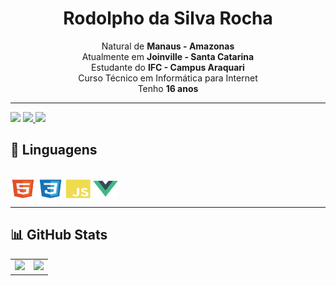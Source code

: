 

<h1 align="center">Rodolpho da Silva Rocha</h1>

<p align="center">
   Natural de <strong>Manaus - Amazonas</strong> <br>
   Atualmente em <strong>Joinville - Santa Catarina</strong> <br>
   Estudante do <strong>IFC - Campus Araquari</strong> <br>
   Curso Técnico em Informática para Internet <br>
   Tenho <strong>16 anos</strong>
</p>

---
<div> 

 
  <a href = "mailto:rodolpho.r2008@gmail.com"><img src="https://img.shields.io/badge/-Gmail-%23333?style=for-the-badge&logo=gmail&logoColor=white" target="_blank"></a>
<a href="https://www.linkedin.com/in/rodolpho-da-silva-rocha-6a9a362b8/" target="_blank">
  <img src="https://img.shields.io/badge/-LinkedIn-%230077B5?style=for-the-badge&logo=linkedin&logoColor=white" target="_blank">
</a>
 <a href="https://instagram.com/rodolphoextremr" target="_blank"><img src="https://img.shields.io/badge/-Instagram-%23E4405F?style=for-the-badge&logo=instagram&logoColor=white" target="_blank"></a>

  
</div>


## 🚀 Linguagens


<div style="display: inline_block"><br>
  
  <img align="center" alt="Rodolpho-HTML" height="30" width="40" src="https://raw.githubusercontent.com/devicons/devicon/master/icons/html5/html5-original.svg">
  <img align="center" alt="Rodolpho-CSS" height="30" width="40" src="https://raw.githubusercontent.com/devicons/devicon/master/icons/css3/css3-original.svg">
  <img align="center" alt="rodolpho-Js" height="30" width="40" src="https://raw.githubusercontent.com/devicons/devicon/master/icons/javascript/javascript-plain.svg">
  <img align="center" alt="Rodolpho-Vue" height="30" width="40" src="https://raw.githubusercontent.com/devicons/devicon/master/icons/vuejs/vuejs-original.svg">
</div>

---

##  📊 GitHub Stats

<div align="center">
  <table>
    <tr>
      <td>
        <img src="https://github-readme-stats.vercel.app/api?username=rodolphorocha&show_icons=true&theme=radical&count_private=true" />
      </td>
      <td>
        <img src="https://github-readme-stats.vercel.app/api/top-langs/?username=rodolphorocha&layout=compact&theme=radical&langs_count=6" />
      </td>
    </tr>
  </table>
</div>



